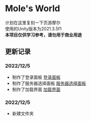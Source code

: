 # Mole's World
计划在这里复刻一下页游摩尔  
使用的Unity版本为2021.3.5f1  
**本项目仅供学习参考，请勿用于商业用途**

## 更新记录

### 2022/12/5
* 制作了登录面板
[登录面板](./preview_img/登录面板.png)
* 制作了服务器选择面板
[服务器选择面板](./preview_img/服务器选择面板.png)
* 制作了加载界面
[加载界面](./preview_img/加载界面.png)

### 2022/12/5
* 新建文件夹